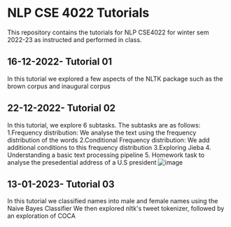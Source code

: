 # NLP CSE 4022 Tutorials
This repository contains the tutorials for NLP CSE4022 for winter sem 2022-23 as instructed and performed in class.

## 16-12-2022- Tutorial 01
In this tutorial we explored a few aspects of the NLTK package such as the brown corpus and inaugural corpus

## 22-12-2022- Tutorial 02
In this tutorial, we explore 6 subtasks. The subtasks are as follows:
1.Frequency distribution: We analyse the text using the frequency distribution of the words
2.Conditional Frequency distribution: We add additional conditions to this frequency distribution
3.Exploring Jieba
4. Understanding a basic text processing pipeline
5. Homework task to analyse the presedential address of a U.S president
![image](https://user-images.githubusercontent.com/95512985/209110259-6c15cae6-df4f-440a-a345-a4958ff6c1fe.png)

## 13-01-2023- Tutorial 03
In this tutorial we classified names into male and female names using the Naive Bayes Classifier
We then explored nltk's tweet tokenizer, followed by an exploration of COCA
